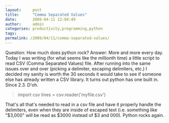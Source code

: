 ```yaml
---
layout:     post
title:      "Comma Separated Values"
date:       2009-04-11 12:04:49
author:     admin
categories: productivity,programming,python
tags:  
permalink: /2009/04/11/comma-separated-values/
---
```

Question: How much does python rock? Answer: More and more every day. Today I was writing (for what seems like the millionth time) a little script to read CSV (Comma Separated Values) file. After running into the same issues over and over (picking a delimiter, escaping delimiters, etc.) I decided my sanity is worth the 30 seconds it would take to see if someone else has already written a CSV library. It turns out python has one built in. Since 2.3. D'oh. 

> import csv lines = csv.reader('myfile.csv')

That's all that's needed to read in a csv file and have it properly handle the delimiters, even when they are inside of escaped text (i.e. something like "$3,000" will be read as $3000 instead of $3 and 000). Python rocks again.
